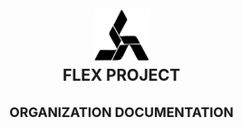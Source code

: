 <h1 align="center">
  <picture margin-bottom="9px">
    <source media="(prefers-color-scheme: dark)" srcset="./assets/images/logo--concept-dark.png">
    <img width="99" alt="Artex Agency Logo" src="./assets/logo--concept.png">
  </picture>
  <br>
  <b>FLEX PROJECT</b>
  <br><br>
  <sup>ORGANIZATION DOCUMENTATION</sup>
</h1>

